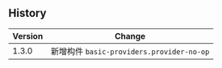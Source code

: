 [//]: # "atom-bricks/other/no-op.ts"

## History

| Version | Change                           |
| ------- | -------------------------------- |
| 1.3.0   | 新增构件 `basic-providers.provider-no-op` |

